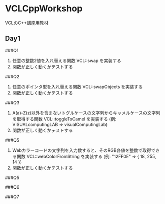 VCLCppWorkshop
==============

VCLのC++講座用教材

Day1
--------------
###Q1
1. 任意の整数2値を入れ替える関数 VCL::swap を実装する
2. 関数が正しく動くかテストする

###Q2
1. 任意のポインタ型を入れ替える関数 VCL::swapObjects を実装する
2. 関数が正しく動くかテストする

###Q3
1. A(a)-Z(z)以外を含まないトグルケースの文字列からキャメルケースの文字列を取得する関数 VCL::toggleToCamel を実装する 
   (例: VISUALcomputingLAB => visualComputingLab)
2. 関数が正しく動くかテストする

###Q5
1. Webカラーコードの文字列を入力数すると、そのRGB各値を整数で取得できる関数 VCL::webColorFromString を実装する
   (例: "12FF0E" => { 18, 255, 14 })
2. 関数が正しく動くかテストする

###Q5


###Q6


###Q7

